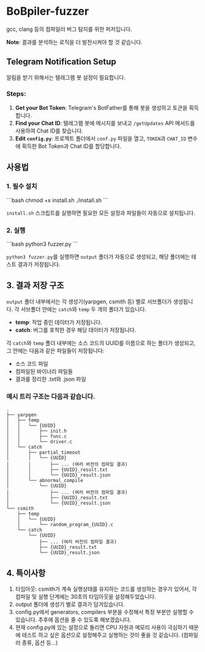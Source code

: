 # BoBpiler-fuzzer

gcc, clang 등의 컴파일러 버그 탐지를 위한 퍼저입니다.



**Note**: 결과를 분석하는 로직을 더 발전시켜야 할 것 같습니다.

## Telegram Notification Setup

알림을 받기 위해서는 텔레그램 봇 설정이 필요합니다.

### Steps:
1. **Get your Bot Token**: Telegram's BotFather를 통해 봇을 생성하고 토큰을 획득합니다.
2. **Find your Chat ID**: 텔레그램 봇에 메시지를 보내고 `/getUpdates` API 메서드를 사용하여 Chat ID를 찾습니다.
3. **Edit `config.py`**: 프로젝트 폴더에서 `conf.py` 파일을 열고, `TOKEN`과 `CHAT_ID` 변수에 획득한 Bot Token과 Chat ID를 할당합니다.

## 사용법

### 1. 필수 설치

\`\`\`bash
chmod +x install.sh
./install.sh
\`\`\`

`install.sh` 스크립트를 실행하면 필요한 모든 설정과 파일들이 자동으로 설치됩니다.

### 2. 실행

\`\`\`bash
python3 fuzzer.py
\`\`\`

`python3 fuzzer.py`를 실행하면 `output` 폴더가 자동으로 생성되고, 해당 폴더에는 테스트 결과가 저장됩니다.

## 3. 결과 저장 구조

`output` 폴더 내부에서는 각 생성기(yarpgen, csmith 등) 별로 서브폴더가 생성됩니다. 각 서브폴더 안에는 `catch`와 `temp` 두 개의 폴더가 있습니다.

- **temp**: 작업 중인 데이터가 저장됩니다.
- **catch**: 버그를 포착한 경우 해당 데이터가 저장됩니다.

각 `catch`와 `temp` 폴더 내부에는 소스 코드의 UUID를 이름으로 하는 폴더가 생성되고, 그 안에는 다음과 같은 파일들이 저장됩니다:

- 소스 코드 파일
- 컴파일된 바이너리 파일들
- 결과를 정리한 .txt와 .json 파일

### 예시 트리 구조는 다음과 같습니다.

```plaintext
.
├── yarpgen
│   ├── temp
│   │   └── {UUID}
│   │       ├── init.h
│   │       ├── func.c
│   │       └── driver.c
│   └── catch
│       ├── partial_timeout
│       │   └── {UUID}
│       │       ├── ... (여러 버전의 컴파일 결과)
│       │       ├── {UUID}_result.txt
│       │       └── {UUID}_result.json
│       └── abnormal_compile
│           └── {UUID}
│               ├── ... (여러 버전의 컴파일 결과)
│               ├── {UUID}_result.txt
│               └── {UUID}_result.json
└── csmith
    ├── temp
    │   └── {UUID}
    │       └── random_program_{UUID}.c
    └── catch
        └── {UUID}
            ├── ... (여러 버전의 컴파일 결과)
            ├── {UUID}_result.txt
            └── {UUID}_result.json
```

## 4. 특이사항
1. 타임아웃: csmith가 계속 실행상태를 유지하는 코드를 생성하는 경우가 있어서, 각 컴파일 및 실행 단계에는 30초의 타임아웃을 설정해두었습니다.  
2. output 폴더에 생성기 별로 결과가 담겨있습니다.  
3. config.py에서 generators, compilers 부분을 수정해서 특정 부분만 실행할 수 있습니다. 추후에 옵션을 줄 수 있도록 해보겠습니다.  
4. 현재 config.py에 있는 설정으로 돌리면 CPU 자원과 메모리 사용이 극심하기 때문에 테스트 하고 싶은 옵션으로 설정해주고 실행하는 것이 좋을 것 같습니다. (컴파일러 종류, 옵션 등...)
